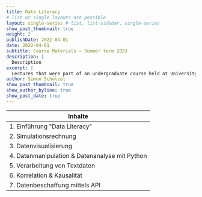 ```yaml
---
title: Data Literacy
# list or single layouts are possible
layout: single-series # list, list-sidebar, single-series
show_post_thumbnail: true
weight: 2
publishDate: 2022-04-01
date: 2022-04-01
subtitle: Course Materials – Summer term 2023
description: |
  Description
excerpt: |
  Lectures that were part of an undergraduate course held at University of Münster, School of Business and Economics (summer 2023, taught in German) 🎓
author: Simon Schölzel
show_post_thumbnail: true
show_author_byline: true
show_post_date: true
---
```


| **Inhalte**                                              |
|----------------------------------------------------------|
| 1. Einführung "Data Literacy"                            |
| 2. Simulationsrechnung                                   |
| 3. Datenvisualisierung                                   |
| 4. Datenmanipulation & Datenanalyse mit Python           |
| 5. Verarbeitung von Textdaten                            |
| 6. Korrelation & Kausalität                              |
| 7. Datenbeschaffung mittels API                          |
